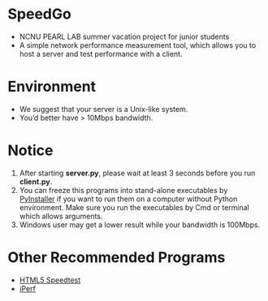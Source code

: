 # SpeedGo
- NCNU PEARL LAB summer vacation project for junior students
- A simple network performance measurement tool, which allows you to host a server and test performance with a client.


# Environment
- We suggest that your server is a Unix-like system.
- You’d better have > 10Mbps bandwidth.


# Notice
1. After starting **server.py**, please wait at least 3 seconds before you run **client.py**.
2. You can freeze this programs into stand-alone executables by [PyInstaller](http://www.pyinstaller.org/) if you want to run them on a computer without Python environment. Make sure you run the executables by Cmd or terminal which allows arguments.
3. Windows user may get a lower result while your bandwidth is 100Mbps.


# Other Recommended Programs
- [HTML5 Speedtest](https://github.com/adolfintel/speedtest)
- [iPerf](https://iperf.fr/) 